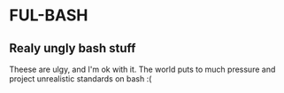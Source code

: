 # FUL-BASH
## Realy ungly bash stuff

Theese are ulgy, and I'm ok with it. 
The world puts to much pressure and project unrealistic standards on bash :(
